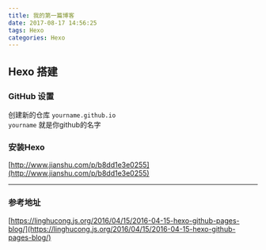 ```yaml
---
title: 我的第一篇博客
date: 2017-08-17 14:56:25
tags: Hexo
categories: Hexo
---
```

## Hexo 搭建
### GitHub 设置
   创建新的仓库  `yourname.github.io`  
   `yourname` 就是你github的名字  
   
### 安装Hexo
   [http://www.jianshu.com/p/b8dd1e3e0255](http://www.jianshu.com/p/b8dd1e3e0255)

--- 


### 参考地址
   [https://linghucong.js.org/2016/04/15/2016-04-15-hexo-github-pages-blog/](https://linghucong.js.org/2016/04/15/2016-04-15-hexo-github-pages-blog/)
